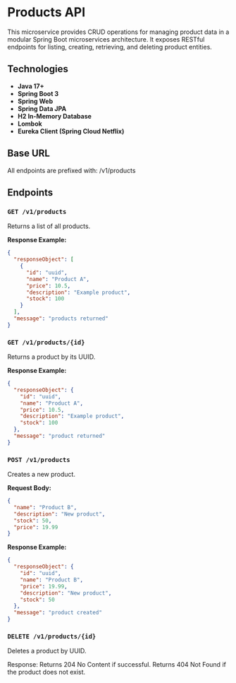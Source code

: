 # Products API

This microservice provides CRUD operations for managing product data in a modular Spring Boot microservices architecture. It exposes RESTful endpoints for listing, creating, retrieving, and deleting product entities.

## Technologies

- **Java 17+**
- **Spring Boot 3**
- **Spring Web**
- **Spring Data JPA**
- **H2 In-Memory Database**
- **Lombok**
- **Eureka Client (Spring Cloud Netflix)**

## Base URL

All endpoints are prefixed with: /v1/products

## Endpoints

### `GET /v1/products`

Returns a list of all products.

**Response Example:**
```json
{
  "responseObject": [
    {
      "id": "uuid",
      "name": "Product A",
      "price": 10.5,
      "description": "Example product",
      "stock": 100
    }
  ],
  "message": "products returned"
}
```
### `GET /v1/products/{id}`

Returns a product by its UUID.

**Response Example:**
```json
{
  "responseObject": {
    "id": "uuid",
    "name": "Product A",
    "price": 10.5,
    "description": "Example product",
    "stock": 100
  },
  "message": "product returned"
}
```
### `POST /v1/products`

Creates a new product.

**Request Body:**
```json
{
  "name": "Product B",
  "description": "New product",
  "stock": 50,
  "price": 19.99
}
```
**Response Example:**
```json
{
  "responseObject": {
    "id": "uuid",
    "name": "Product B",
    "price": 19.99,
    "description": "New product",
    "stock": 50
  },
  "message": "product created"
}
```

### `DELETE /v1/products/{id}`
Deletes a product by UUID.

Response:
Returns 204 No Content if successful.
Returns 404 Not Found if the product does not exist.
